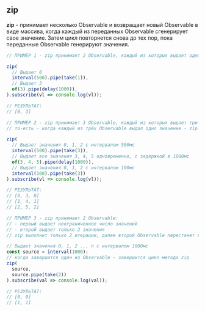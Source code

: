 ## zip

**zip** - принимает несколько Observable и возвращает новый Observable в виде массива, когда каждый из переданных Observable сгенерирует свое значение. Затем цикл повторяется снова до тех пор, пока переданные Observable генерируют значения.

```js
// ПРИМЕР 1 - zip принимает 2 Observable, каждый из которых выдает одно значение, которые zip объединяет в массив

zip(
  // Выдает 0
  interval(500).pipe(take(1)),
  // Выдает 3
  of(3).pipe(delay(1000)),
).subscribe(vl => console.log(vl));

// РЕЗУЛЬТАТ:
// [0, 3]
```

```js
// ПРИМЕР 2 - zip принимает 3 Observable, каждый из которых выдает три значения, которые zip объединяет в массив на каждой итерации,
// то-есть - когда каждый из трёх Observable выдал одно значение - zip объединил эти значения в массив - это одна итерация

zip(
  // Выдает значения 0, 1, 2 с интервалом 500мс
  interval(500).pipe(take(3)),
  // Выдает все значения 3, 4, 5 одновременно, с задержкой в 1000мс
  of(3, 4, 5).pipe(delay(1000)),
  // Выдает значения 0, 1, 2 с интервалом 100мс
  interval(100).pipe(take(3))
).subscribe(vl => console.log(vl));

// РЕЗУЛЬТАТ:
// [0, 3, 0]
// [1, 4, 1]
// [2, 5, 2]
```

```js
// ПРИМЕР 3 - zip принимает 2 Observable:
// - первый выдает неограниченное число значений
// - второй выдает только 2 значения
// zip выполнит только 2 итерации, далее второй Observable перестанет выдавать новые значения и цикл метода zip завершится

// Выдает значения 0, 1, 2 ... n с интервалом 1000мс
const source = interval(1000);
// когда завершится один из Observable - завершится цикл метода zip
zip(
  source, 
  source.pipe(take(2))
).subscribe(val => console.log(val));

// РЕЗУЛЬТАТ:
// [0, 0]
// [1, 1]
```